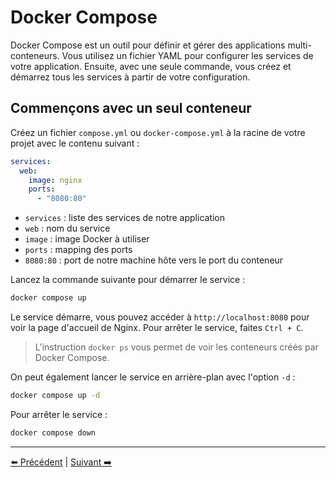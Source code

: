 # Docker Compose

Docker Compose est un outil pour définir et gérer des applications multi-conteneurs. Vous utilisez un fichier YAML pour configurer les services de votre application. Ensuite, avec une seule commande, vous créez et démarrez tous les services à partir de votre configuration.

## Commençons avec un seul conteneur

Créez un fichier `compose.yml` ou `docker-compose.yml` à la racine de votre projet avec le contenu suivant :

```yaml
services:
  web:
    image: nginx
    ports:
      - "8080:80"
```

- `services` : liste des services de notre application
- `web` : nom du service
- `image` : image Docker à utiliser
- `ports` : mapping des ports
- `8080:80` : port de notre machine hôte vers le port du conteneur

Lancez la commande suivante pour démarrer le service :

```bash
docker compose up
```

Le service démarre, vous pouvez accéder à `http://localhost:8080` pour voir la page d'accueil de Nginx. Pour arrêter le service, faites `Ctrl + C`.

> L'instruction `docker ps` vous permet de voir les conteneurs créés par Docker Compose.

On peut également lancer le service en arrière-plan avec l'option `-d` :

```bash
docker compose up -d
```

Pour arrêter le service :

```bash
docker compose down
```

---

[:arrow_left: Précédent](./manipulation.md) | [Suivant :arrow_right:](./front.md)
